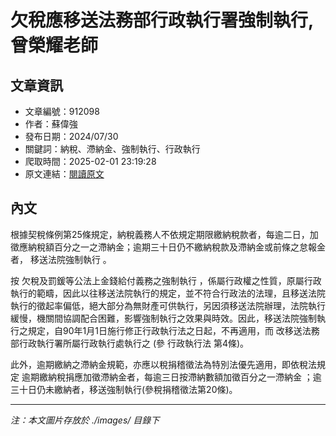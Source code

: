 # 欠稅應移送法務部行政執行署強制執行,曾榮耀老師

## 文章資訊
- 文章編號：912098
- 作者：蘇偉強
- 發布日期：2024/07/30
- 關鍵詞：納稅、滯納金、強制執行、行政執行
- 爬取時間：2025-02-01 23:19:28
- 原文連結：[閱讀原文](https://real-estate.get.com.tw/Columns/detail.aspx?no=912098)

## 內文


根據契稅條例第25條規定，納稅義務人不依規定期限繳納稅款者，每逾二日，加徵應納稅額百分之一之滯納金；逾期三十日仍不繳納稅款及滯納金或前條之怠報金者，
移送法院強制執行
。


按
欠稅及罰鍰等公法上金錢給付義務之強制執行
，係屬行政權之性質，原屬行政執行的範疇，因此以往移送法院執行的規定，並不符合行政法的法理，且移送法院執行的徵起率偏低，絕大部分為無財產可供執行，另因須移送法院辦理，法院執行緩慢，機關間協調配合困難，影響強制執行之效果與時效。因此，移送法院強制執行之規定，自90年1月1日施行修正行政執行法之日起，不再適用，而
改移送法務部行政執行署所屬行政執行處執行之
(參
行政執行法
第4條)。


此外，逾期繳納之滯納金規範，亦應以稅捐稽徵法為特別法優先適用，即依稅法規定
逾期繳納稅捐應加徵滯納金者，每逾三日按滯納數額加徵百分之一滯納金
；逾三十日仍未繳納者，移送強制執行(參稅捐稽徵法第20條)。

---
*注：本文圖片存放於 ./images/ 目錄下*
